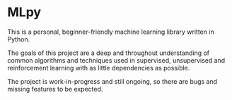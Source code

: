 # MLpy

This is a personal, beginner-friendly machine learning library written in
    Python.

The goals of this project are a deep and throughout understanding of common
    algorithms and techniques used in supervised, unsupervised and
    reinforcement learning with as little dependencies as possible.

The project is work-in-progress and still ongoing, so there are bugs and
    missing features to be expected.
